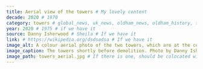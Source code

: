 ```yaml
---
title: Aerial view of the towers # My lovely content
decade: 2020 # 1970
category: towers # global_news, uk_news, oldham_news, oldham_history, towers, surrounding_estate # Always exactly one category
year: 2020 # 1975 # if we have it
source: Danny Isherwood # Sheila # If we have it
link: # https://wikipedia.org/dsdsadsa # If we have it
image_alt: A colour aerial photo of the two towers, which are at the centre of the frame. You can see the space between the towers, with a structure connecting them on the ground floor. There are terraced houses to the right of the towers, and roads all around and behind them. # If there is one
image_caption: The towers shortly before demolition. Photo by Danny Isherwood # If there is one
image_path: towers_aerial.jpg # If there is one, should be colocated with the index.md file in the folder
---
```

